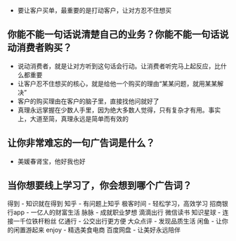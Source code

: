 - 要让客户买单，最重要的是打动客户，让对方忍不住想买

## 你能不能一句话说清楚自己的业务？你能不能一句话说动消费者购买？

- 说动消费者，就是让对方听到这句话会行动。让消费者听完马上起反应，比什么都重要
- 让客户忍不住想买的核心，就是给他一个购买的理由“某某问题，就用某某解决”
- 客户的购买理由在客户的脑子里，直接找他问就好了
- 真理永远掌握在少数人手里，因为绝大多数人觉得，只有复杂才有用。事实上，大道至简，真理永远是简单而有效的

## 让你非常难忘的一句广告词是什么？
- 美媛春肾宝，他好我也好

## 当你想要线上学习了，你会想到哪个广告词？
得到 - 知识就在得到
知乎 - 有问题上知乎
极客时间 - 轻松学习，高效学习
招商银行app - 一亿人的财富生活
脉脉 - 成就职业梦想
滴滴出行
微信读书
知识星球 - 连接一千位铁杆粉丝
亿通行 - 公交出行更方便
大众点评 - 发现品质生活
闲鱼 - 让你的闲置游起来
enjoy - 精选美食电商
百度网盘 - 让美好永远陪伴